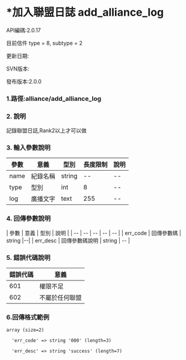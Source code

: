 # *加入聯盟日誌 add_alliance_log

API編碼:2.0.17

目前信件 type = 8, subtype = 2



更新日期:

> 

SVN版本:

> 

發布版本:2.0.0
### 1.路徑:alliance/add_alliance_log

### 2. 說明
記錄聯盟日誌,Rank2以上才可以做
### 3. 輸入參數說明
| 參數 | 意義 | 型別 |長度限制| 說明 |
| -- | -- | -- | -- | -- |
|name|紀錄名稱|string|--|--|
|type|型別|int|8|--|
|log|廣播文字|text|255|--|



### 4. 回傳參數說明
| 參數 | 意義 | 型別 | 說明 |
| -- | -- | -- | -- | -- |
| err_code | 回傳參數碼 | string |--|
| err_desc | 回傳參數碼說明 | string | -- |




### 5. 錯誤代碼說明
|錯誤代碼|意義|
|--|--|
|601|權限不足|
|602|不屬於任何聯盟|

### 6.回傳格式範例

```
array (size=2)

  'err_code' => string '000' (length=3)
  
  'err_desc' => string 'success' (length=7)
  ```
